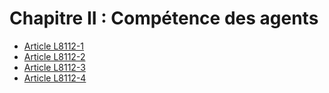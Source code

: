 # Chapitre II : Compétence des agents

* [Article L8112-1](./LEGIARTI000006904788.md)
* [Article L8112-2](./LEGIARTI000029236227.md)
* [Article L8112-3](./LEGIARTI000006904790.md)
* [Article L8112-4](./LEGIARTI000006904791.md)
